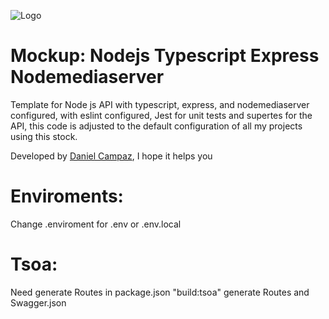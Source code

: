 ![Logo](https://miro.medium.com/v2/resize:fit:900/1*rVjj_JOGVJIS8pGEJVrLww.png)

# Mockup: Nodejs Typescript Express Nodemediaserver

Template for Node js API with typescript, express, and nodemediaserver configured, with eslint configured, Jest for unit tests and supertes for the API, this code is adjusted to the default configuration of all my projects using this stock.

Developed by [Daniel Campaz](https://github.com/DanielCampaz), I hope it helps you

# Enviroments:

Change .enviroment for .env or .env.local

# Tsoa:

Need generate Routes in package.json "build:tsoa" generate Routes and Swagger.json
